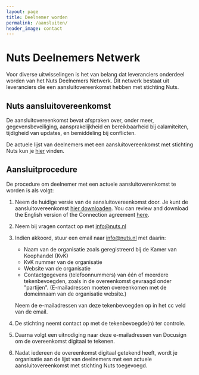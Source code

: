 ```yaml
---
layout: page
title: Deelnemer worden
permalink: /aansluiten/
header_image: contact
---
```


# Nuts Deelnemers Netwerk

Voor diverse uitwisselingen is het van belang dat leveranciers onderdeel worden van het Nuts Deelnemers Netwerk. Dit netwerk bestaat uit leveranciers die een aansluitovereenkomst hebben met stichting Nuts.

## Nuts aansluitovereenkomst

De aansluitovereenkomst bevat afspraken over, onder meer, gegevensbeveiliging, aansprakelijkheid en bereikbaarheid
bij calamiteiten, tijdigheid van updates, en bemiddeling bij conflicten.

De actuele lijst van deelnemers met een aansluitovereenkomst met stichting Nuts kun je [hier](/deelnemers-netwerk) vinden.

## <a name="procedure"></a>Aansluitprocedure

De procedure om deelnemer met een actuele aansluitoverenkomst te worden is als volgt:

1. Neem de huidige versie van de aansluitovereenkomst door. Je kunt de aansluitovereenkomst [hier downloaden](/assets/downloads/aansluitovereenkomst-nuts.pdf).
   You can review and download the English version of the Connection agreement [here](/assets/downloads/aansluitovereenkomst-nuts-english.pdf).
2. Neem bij vragen contact op met [info@nuts.nl](mailto:info@nuts.nl)
3. Indien akkoord, stuur een email naar [info@nuts.nl](mailto:info@nuts.nl) met daarin:
    * Naam van de organisatie zoals geregistreerd bij de Kamer van Koophandel (KvK)
    * KvK nummer van de organisatie
    * Website van de organisatie
    * Contactgegevens (telefoonnummers) van één of meerdere tekenbevoegden, zoals in de overeenkomst gevraagd onder "partijen". (E-mailadressen moeten overeenkomen met de domeinnaam van de organisatie website.)

   Neem de e-mailadressen van deze tekenbevoegden op in het cc veld van de email.
4. De stichting neemt contact op met de tekenbevoegde(n) ter controle.
5. Daarna volgt een uitnodiging naar deze e-mailadressen van Docusign om de overeenkomst digitaal te tekenen.
6. Nadat iedereen de overeenkomst digitaal getekend heeft, wordt je organisatie aan de lijst van deelnemers met een actuele aansluitovereenkomst met stichting Nuts toegevoegd.
